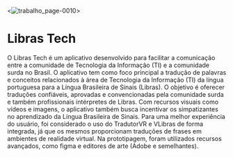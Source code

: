 <![trabalho_page-0010](https://github.com/user-attachments/assets/92fa1895-aa5f-498a-aad0-2cc98cdbc317)>

# Libras Tech

O Libras Tech é um aplicativo desenvolvido para facilitar a comunicação entre a comunidade de Tecnologia da Informação (TI) e a comunidade surda no Brasil.
O aplicativo tem como foco principal a tradução de palavras e conceitos relacionados à área de Tecnologia da Informação (TI) da língua portuguesa para a Língua Brasileira de Sinais (Libras). 
O objetivo é oferecer traduções confiáveis, aprovadas e convencionadas pela comunidade surda e também profissionais intérpretes de Libras. 
Com recursos visuais como vídeos e imagens, o aplicativo também busca incentivar os simpatizantes no aprendizado da Língua Brasileira de Sinais. 
Para uma melhor experiência do usuário, foi considerado o uso do TradutorVR e VLibras de forma integrada, já que os mesmos proporcionam traduções de frases em ambientes de realidade virtual. 
Na prototipagem, foram utilizados recursos avançados, como figma e editores de arte (Adobe e semelhantes). 

